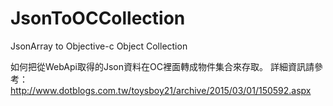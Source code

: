 # JsonToOCCollection
JsonArray to Objective-c Object Collection

如何把從WebApi取得的Json資料在OC裡面轉成物件集合來存取。
詳細資訊請參考：http://www.dotblogs.com.tw/toysboy21/archive/2015/03/01/150592.aspx
